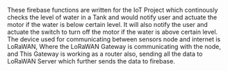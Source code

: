These firebase functions are written for the IoT Project which continously checks the level of water in a Tank and would notify user and actuate the motor if the water is below certain level.
It will also notify the user and actuate the switch to turn off the motor if the water is above certain level. The device used for communicating between sensors node and internet is LoRaWAN, Where the LoRaWAN Gateway is communicating with the node, and This Gateway is working as a router also, sending all the data to LoRaWAN Server which further sends the data to firebase.
